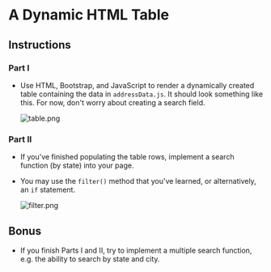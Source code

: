 # A Dynamic HTML Table

## Instructions

### Part I

* Use HTML, Bootstrap, and JavaScript to render a dynamically created table containing the data in `addressData.js`. It should look something like this. For now, don't worry about creating a search field.

  ![table.png](table.png)

### Part II

* If you've finished populating the table rows, implement a search function (by state) into your page. 

* You may use the `filter()` method that you've learned, or alternatively, an `if` statement.

  ![filter.png](filter.png)

## Bonus

* If you finish Parts I and II, try to implement a multiple search function, e.g. the ability to search by state and city.
